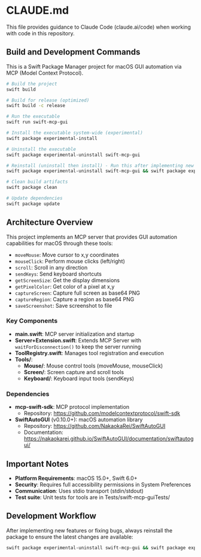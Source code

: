 # CLAUDE.md

This file provides guidance to Claude Code (claude.ai/code) when working with code in this repository.

## Build and Development Commands

This is a Swift Package Manager project for macOS GUI automation via MCP (Model Context Protocol).

```bash
# Build the project
swift build

# Build for release (optimized)
swift build -c release

# Run the executable
swift run swift-mcp-gui

# Install the executable system-wide (experimental)
swift package experimental-install

# Uninstall the executable
swift package experimental-uninstall swift-mcp-gui

# Reinstall (uninstall then install) - Run this after implementing new features
swift package experimental-uninstall swift-mcp-gui && swift package experimental-install

# Clean build artifacts
swift package clean

# Update dependencies
swift package update
```

## Architecture Overview

This project implements an MCP server that provides GUI automation capabilities for macOS through these tools:
- `moveMouse`: Move cursor to x,y coordinates
- `mouseClick`: Perform mouse clicks (left/right)
- `scroll`: Scroll in any direction
- `sendKeys`: Send keyboard shortcuts
- `getScreenSize`: Get the display dimensions
- `getPixelColor`: Get color of a pixel at x,y
- `captureScreen`: Capture full screen as base64 PNG
- `captureRegion`: Capture a region as base64 PNG
- `saveScreenshot`: Save screenshot to file

### Key Components

- **main.swift**: MCP server initialization and startup
- **Server+Extension.swift**: Extends MCP Server with `waitForDisconnection()` to keep the server running
- **ToolRegistry.swift**: Manages tool registration and execution
- **Tools/**:
  - **Mouse/**: Mouse control tools (moveMouse, mouseClick)
  - **Screen/**: Screen capture and scroll tools
  - **Keyboard/**: Keyboard input tools (sendKeys)

### Dependencies

- **mcp-swift-sdk**: MCP protocol implementation
  - Repository: https://github.com/modelcontextprotocol/swift-sdk
- **SwiftAutoGUI** (v0.10.0+): macOS automation library
  - Repository: https://github.com/NakaokaRei/SwiftAutoGUI
  - Documentation: https://nakaokarei.github.io/SwiftAutoGUI/documentation/swiftautogui/

## Important Notes

- **Platform Requirements**: macOS 15.0+, Swift 6.0+
- **Security**: Requires full accessibility permissions in System Preferences
- **Communication**: Uses stdio transport (stdin/stdout)
- **Test suite**: Unit tests for tools are in Tests/swift-mcp-guiTests/

## Development Workflow

After implementing new features or fixing bugs, always reinstall the package to ensure the latest changes are available:

```bash
swift package experimental-uninstall swift-mcp-gui && swift package experimental-install
```